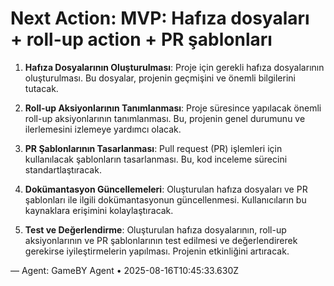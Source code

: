 # Next Action: MVP: Hafıza dosyaları + roll-up action + PR şablonları

1. **Hafıza Dosyalarının Oluşturulması**: Proje için gerekli hafıza dosyalarının oluşturulması. Bu dosyalar, projenin geçmişini ve önemli bilgilerini tutacak.

2. **Roll-up Aksiyonlarının Tanımlanması**: Proje süresince yapılacak önemli roll-up aksiyonlarının tanımlanması. Bu, projenin genel durumunu ve ilerlemesini izlemeye yardımcı olacak.

3. **PR Şablonlarının Tasarlanması**: Pull request (PR) işlemleri için kullanılacak şablonların tasarlanması. Bu, kod inceleme sürecini standartlaştıracak.

4. **Dokümantasyon Güncellemeleri**: Oluşturulan hafıza dosyaları ve PR şablonları ile ilgili dokümantasyonun güncellenmesi. Kullanıcıların bu kaynaklara erişimini kolaylaştıracak.

5. **Test ve Değerlendirme**: Oluşturulan hafıza dosyalarının, roll-up aksiyonlarının ve PR şablonlarının test edilmesi ve değerlendirerek gerekirse iyileştirmelerin yapılması. Projenin etkinliğini artıracak.

— Agent: GameBY Agent • 2025-08-16T10:45:33.630Z
